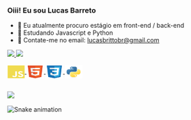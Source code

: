 ### Oiii! Eu sou Lucas Barreto
- 🔭 Eu atualmente procuro estágio em front-end / back-end
- 🌱 Estudando Javascript e Python
- 💬 Contate-me no email: lucasbrittobr@gmail.com

<div>
  <a href ="https://github.com/TheusBarreto">
  <img height="180em" src="https://github-readme-stats.vercel.app/api?username=B1linha&show_icons=true&theme=merko&include_all_commits=true&count_private=true"/>
  <img height="180em" src="https://github-readme-stats.vercel.app/api/top-langs/?username=B1linha&layout=compact&langs_count=7&theme=merko"/>
</div>
<div style="display: inline_block"><br>
  <img align="center" alt="Lucas-Js" height="30" width="40" src="https://raw.githubusercontent.com/devicons/devicon/master/icons/javascript/javascript-plain.svg">
  <img align="center" alt="Lucas-HTML" height="30" width="40" src="https://raw.githubusercontent.com/devicons/devicon/master/icons/html5/html5-original.svg">
  <img align="center" alt="Lucas-CSS" height="30" width="40" src="https://raw.githubusercontent.com/devicons/devicon/master/icons/css3/css3-original.svg">
  <img align="center" alt="Lucas-Python" height="30" width="40" src="https://raw.githubusercontent.com/devicons/devicon/master/icons/python/python-original.svg">
</div>
  
##
  
<div>
  <a href="https://www.linkedin.com/in/matheus-brito-0a3321229" target="_blank"><img src="https://img.shields.io/badge/-LinkedIn-%230077B5?style=for-the-badge&logo=linkedin&logoColor=white" target="_blank"></a>
  
![Snake animation](https://github.com/TheusBarreto/TheusBarreto/blob/output/github-contribution-grid-snake.svg)
  
</div>

